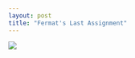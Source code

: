 ```yaml
---
layout: post
title: "Fermat's Last Assignment"
---
```


<img id="img" src="https://i.redd.it/xof36j0i1nk51.png"/>
